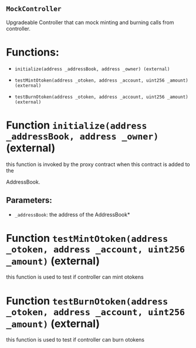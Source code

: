 ## `MockController`

Upgradeable Controller that can mock minting and burning calls from controller.

# Functions:

- `initialize(address _addressBook, address _owner) (external)`

- `testMintOtoken(address _otoken, address _account, uint256 _amount) (external)`

- `testBurnOtoken(address _otoken, address _account, uint256 _amount) (external)`

# Function `initialize(address _addressBook, address _owner)` (external)

this function is invoked by the proxy contract when this contract is added to the

AddressBook.

## Parameters:

- `_addressBook`: the address of the AddressBook*

# Function `testMintOtoken(address _otoken, address _account, uint256 _amount)` (external)

this function is used to test if controller can mint otokens

# Function `testBurnOtoken(address _otoken, address _account, uint256 _amount)` (external)

this function is used to test if controller can burn otokens
